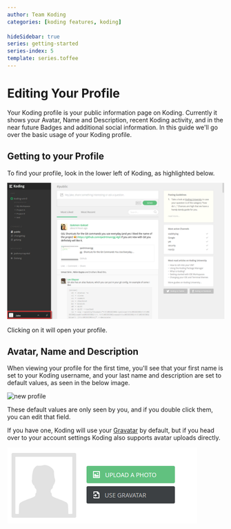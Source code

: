 ```yaml
---
author: Team Koding
categories: [koding features, koding]

hideSidebar: true
series: getting-started
series-index: 5
template: series.toffee
---
```


# Editing Your Profile

Your Koding profile is your public information page on Koding. Currently
it shows your Avatar, Name and Description, recent Koding activity, and
in the near future Badges and additional social information. In this
guide we'll go over the basic usage of your Koding profile.

## Getting to your Profile

To find your profile, look in the lower left of Koding, as highlighted
below.

![locating your koding profile](profile-location.png)

Clicking on it will open your profile.

## Avatar, Name and Description

When viewing your profile for the first time, you'll see that your first
name is set to your Koding username, and your last name and description
are set to default values, as seen in the below image.

![new profile](new-profile.png)

These default values are only seen by you, and if you double click them,
you can edit that field.

If you have one, Koding will use your [Gravatar][gravatar] by default, but if you head over to your account settings Koding also supports avatar uploads directly.

![edit avatar](edit-avatar.png)


[koding]: https://koding.com
[gravatar]: https://gravatar.com
